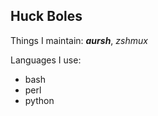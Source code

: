 ## Huck Boles

Things I maintain: ***aursh***, *zshmux*

Languages I use:
- bash
- perl
- python



